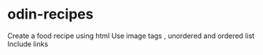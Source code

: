 # odin-recipes
Create a food recipe using html
Use image tags , unordered and ordered list
Include links